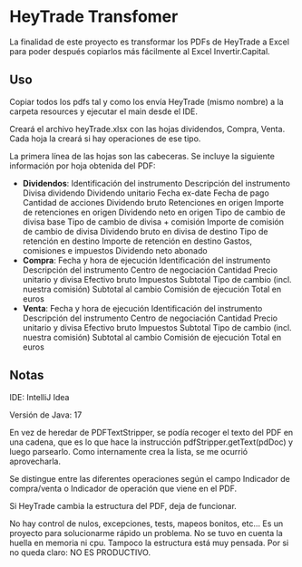 # HeyTrade Transfomer

La finalidad de este proyecto es transformar los PDFs de HeyTrade a Excel para poder después copiarlos más fácilmente al Excel Invertir.Capital.

## Uso

Copiar todos los pdfs tal y como los envía HeyTrade (mismo nombre) a la carpeta resources y ejecutar el main desde el IDE.

Creará el archivo heyTrade.xlsx con las hojas dividendos, Compra, Venta. Cada hoja la creará si hay operaciones de ese tipo.

La primera línea de las hojas son las cabeceras. Se incluye la siguiente información por hoja obtenida del PDF:
* **Dividendos**:  Identificación del instrumento	Descripción del instrumento	Divisa dividendo	Dividendo unitario	Fecha ex-date	Fecha de pago	Cantidad de acciones	Dividendo bruto	Retenciones en origen	Importe de retenciones en origen	Dividendo neto en origen	Tipo de cambio de divisa base	Tipo de cambio de divisa + comisión	Importe de comisión de cambio de divisa	Dividendo bruto en divisa de destino	Tipo de retención en destino	Importe de retención en destino	Gastos, comisiones e impuestos	Dividendo neto abonado
* **Compra**: Fecha y hora de ejecución	Identificación del instrumento	Descripción del instrumento	Centro de negociación	Cantidad	Precio unitario y divisa	Efectivo bruto	Impuestos	Subtotal	Tipo de cambio (incl. nuestra comisión)	Subtotal al cambio	Comisión de ejecución	Total en euros
* **Venta**: Fecha y hora de ejecución	Identificación del instrumento	Descripción del instrumento	Centro de negociación	Cantidad	Precio unitario y divisa	Efectivo bruto	Impuestos	Subtotal	Tipo de cambio (incl. nuestra comisión)	Subtotal al cambio	Comisión de ejecución	Total en euros

## Notas

IDE: IntelliJ Idea

Versión de Java: 17

En vez de heredar de PDFTextStripper, se podía recoger el texto del PDF en una cadena, que es lo que hace la instrucción pdfStripper.getText(pdDoc) y luego parsearlo.
Como internamente crea la lista, se me ocurrió aprovecharla.

Se distingue entre las diferentes operaciones según el campo Indicador de compra/venta o Indicador de operación que viene en el PDF.

Si HeyTrade cambia la estructura del PDF, deja de funcionar.

No hay control de nulos, excepciones, tests, mapeos bonitos, etc... Es un proyecto para solucionarme rápido un problema.
No se tuvo en cuenta la huella en memoria ni cpu. Tampoco la estructura está muy pensada. 
Por si no queda claro: NO ES PRODUCTIVO.
